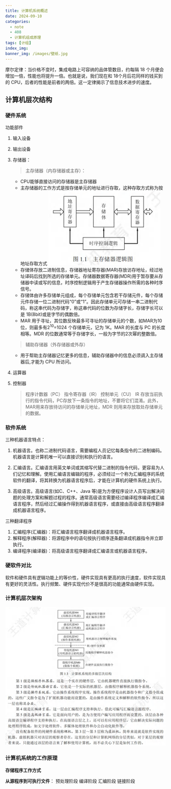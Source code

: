 ```yaml
---
title: 计算机系统概述
date: 2024-09-10
categories:
  - note
  - 408
  - 计算机组成原理
tags: [计组]
index_img:
banner_img: /images/壁纸.jpg
---
```


摩尔定律：当价格不变时，集成电路上可容纳的品体管数目，约每隔 18 个月便会增加一倍，性能也将提升一倍。也就是说，我们现在和 18个月后花同样的钱买到的 CPU，后者的性能是前者的两倍。这一定律揭示了信息技术进步的速度。

## 计算机层次结构

### 硬件系统

功能部件

1. 输入设备
2. 输出设备
3. 存储器：
   > 主存储器（内存储器或主存）：
   - CPU能够直接访问的存储器是主存储器
   - 主存储器的工作方式是按存储单元的地址进行存取，这种存取方式称为按地址存取方式
   ![主存储逻辑](<../images/计算机系统概述/1.1 主存储逻辑图.png>)
   - 存储体存放二进制信息，存储器地址寄存器(MAR)存放访存地址，经过地址译码后找到所选的存储单元。存储器数据寄存器(MDR)用于暂存要从存储器中读或写的信息，时序控制逻辑用于产生存储器操作所需的各种时序信号。
   - 存储体由许多存储单元组成，每个存储单元包含若干存储元件，每个存储元件存储一位二进制代码“0”或“1”。因此存储单元可存储一串二进制代码，称这串代码为存储字，称这串代码的位数为存储字长，存储字长可以是 1B(8bit)或是字节的偶数倍。
   - MAR 用于寻址，其位数反映最多可寻址的存储单元的个数，如MAR为10 位，则最多有$2^{10}$=1024 个存储单元，记为 1K。MAR 的长度与 PC 的长度相等。MDR 的位数通常等于存储字长，一般为字节的2次幂的整数倍。
   > 辅助存储器（外存储器或外存）
   - 用于帮助主存储器记忆更多的信息，辅助存储器中的信息必须调入主存储器后,才能为 CPU 所访问。

4. 运算器
5. 控制器
   >程序计数器（PC）
   >指令寄存器（IR）
   >控制单元（CU）
   IR 存放当前执行的指令代码，PC存放下一条指令的地址，不要将它们混淆。此外，MAR用来存放待访问的存储单元地址，MDR 则用来存放取处存储单元的数据。

### 软件系统

三种机器语言特点：

1. 机器语言。也称二进制代码语言，需要编程人员记忆每条指令的二进制编码。机器语言是计算机唯一可以直接识别和执行的语言。

2. 汇编语言。汇编语言用英文单词或其缩写代替二进制的指令代码，更容易为人们记忆和理解。使用汇编语言编辑的程序，必须经过一个称为汇编程序的系统软件的翻译，将其转换为机器语言程序后，才能在计算机的硬件系统上执行。

3. 高级语言。高级语言(如C、C++、Java 等)是为方便程序设计人员写出解决问题的处理方案和解题过程的程序。通常高级语言需要经过编译程序编译成汇编语言程序，然后经过汇编操作得到机器语言程序，或直接由高级语言程序翻译成机器语言程序。

三种翻译程序

1. 汇编程序(汇编器)：将汇编语言程序翻译成机器语言程序。
2. 解释程序(解释器)：将源程序中的语句按执行顺序逐条翻译成机器指令并立即执行。
3. 编译程序(编译器)：将高级语言程序翻译成汇编语言或机器语言程序。

### 硬软件对比

软件和硬件具有逻辑功能上的等价性，硬件实现具有更高的执行速度，软件实现具有更好的灵活性。执行频繁、硬件实现代价不是很高的功能通常由硬件实现。

### 计算机层次架构

![计算机系统多级层次结构](../images/计算机系统概述/计算机系统多级层次结构.png)

### 计算机系统的工作原理

**存储程序工作方式**

**从源程序到可执行文件**：
预处理阶段
编译阶段
汇编阶段
链接阶段

